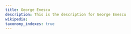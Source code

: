 ```yaml
---
title: George Enescu
description: This is the description for George Enescu
wikipedia: 
taxonomy_indexes: true
---
```

